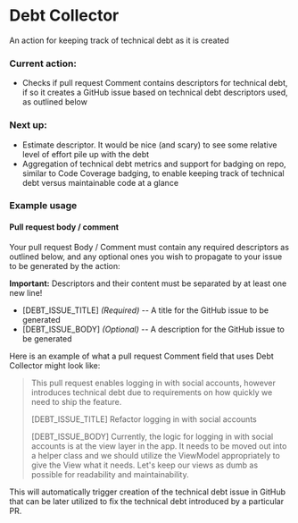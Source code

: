 # Debt Collector

An action for keeping track of technical debt as it is created

### Current action:
  - Checks if pull request Comment contains descriptors for technical debt, if so it creates a GitHub issue based on technical debt descriptors used, as outlined below

### Next up:

- Estimate descriptor. It would be nice (and scary) to see some relative level of effort pile up with the debt
- Aggregation of technical debt metrics and support for badging on repo, similar to Code Coverage badging, to enable keeping track of technical debt versus maintainable code at a glance

### Example usage

#### Pull request body / comment

Your pull request Body / Comment must contain any required descriptors as outlined below, and any optional ones you wish to propagate to your issue to be generated by the action:

**Important:** Descriptors and their content must be separated by at least one new line!

- [DEBT_ISSUE_TITLE] *(Required)* -- A title for the GitHub issue to be generated
- [DEBT_ISSUE_BODY] *(Optional)* -- A description for the GitHub issue to be generated

Here is an example of what a pull request Comment field that uses Debt Collector might look like:

> This pull request enables logging in with social accounts, however introduces technical debt due to requirements on how quickly we need to ship the feature.
>
> [DEBT_ISSUE_TITLE] Refactor logging in with social accounts
>
> [DEBT_ISSUE_BODY] Currently, the logic for logging in with social accounts is at the view layer in the app. It needs to be moved out into a helper class and we should utilize the ViewModel appropriately to give the View what it needs. Let's keep our views as dumb as possible for readability and maintainability.

This will automatically trigger creation of the technical debt issue in GitHub that can be later utilized to fix the technical debt introduced by a particular PR.
